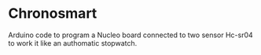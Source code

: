 # Chronosmart

Arduino code to program a Nucleo board connected to two sensor Hc-sr04 to work it like an authomatic stopwatch. 
